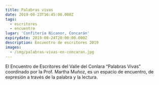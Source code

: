 ```yaml
---
title: Palabras vivas
date: 2019-08-23T16:45:00.000Z
tags:
  - escritores
  - encuentro
lugar: 'Confitería Nicanor, Concarán'
expirydate: 2019-08-24T20:00:00.000Z
description: Encuentro de escritores 2019
images:
  - /img/palabras-vivas-en-concaran.jpg
---
```

El Encuentro de Escritores del Valle del Conlara “Palabras Vivas” coordinado por la Prof. Martha Muñoz, es un espacio de encuentro, de expresión a través de la palabra y la lectura.
